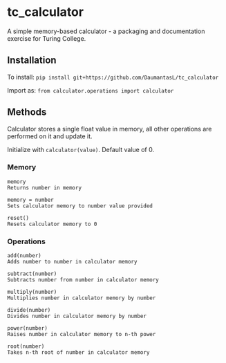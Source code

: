 # tc_calculator
A simple memory-based calculator - a packaging and documentation exercise for Turing College.

## Installation

To install: `pip install git+https://github.com/DaumantasL/tc_calculator`

Import as: `from calculator.operations import calculator`

## Methods

Calculator stores a single float value in memory, all other operations are performed on it and update it.

Initialize with `calculator(value)`. Default value of 0.

### Memory

 ```
 memory
 Returns number in memory
 ```
 
 ```
 memory = number
 Sets calculator memory to number value provided
 ```
 
 ```
 reset()
 Resets calculator memory to 0
 ```
 ### Operations

 ```
 add(number)
 Adds number to number in calculator memory
 ```
 
 ```
 subtract(number)
 Subtracts number from number in calculator memory
 ```
 
 ```
 multiply(number)
 Multiplies number in calculator memory by number
 ```
 
 ```
 divide(number)
 Divides number in calculator memory by number
 ```
 
 ```
 power(number)
 Raises number in calculator memory to n-th power
 ```
 
 ```
 root(number)
 Takes n-th root of number in calculator memory
 ```
